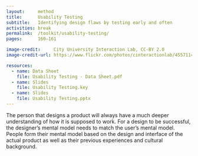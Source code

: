 ```yaml
---
layout:     method
title:      Usability Testing
subtitle:   Identifying design flaws by testing early and often
activities: break
permalink:  /toolkit/usability-testing/
pages:      160–161

image-credit:     City University Interaction Lab, CC-BY 2.0
image-credit-url: https://www.flickr.com/photos/cinteractionlab/4557114137/

resources:
  - name: Data Sheet
    file: Usability Testing - Data Sheet.pdf
  - name: Slides
    file: Usability Testing.key
  - name: Slides
    file: Usability Testing.pptx
---
```


The person that designs a product will always have a much deeper understanding of how it is supposed to work. For a design to be successful, the designer’s mental model needs to match the user’s mental model. People form their mental model based on the design and interface of the actual product as well as their previous experiences and cultural background.